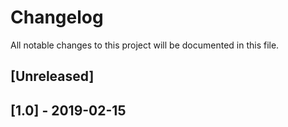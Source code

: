 # Changelog

All notable changes to this project will be documented in this file.

## [Unreleased]

## [1.0] - 2019-02-15

<!-- ### Added
- Added a changelog

[unreleased]: https://github.com/ibm/repo-template/compare/v0.0.1...HEAD
[0.0.1]: https://github.com/ibm/repo-template/releases/tag/v0.0.1 -->